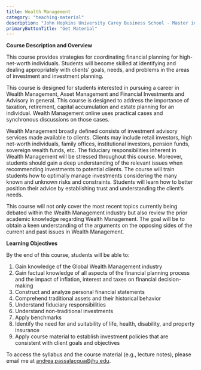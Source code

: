 ```yaml
---
title: Wealth Management
category: "teaching-material"
description: "John Hopkins University Carey Business School - Master in Finance"
primaryButtonTitle: "Get Material"
---
```


**Course Description and Overview**

This course provides strategies for coordinating financial planning for high-net-worth individuals. Students will become skilled at identifying and dealing appropriately with clients’ goals, needs, and problems in the areas of investment and investment planning.

This course is designed for students interested in pursuing a career in Wealth Management, Asset Management and Financial Investments and Advisory in general. This course is designed to address the importance of taxation, retirement, capital accumulation and estate planning for an individual. Wealth Management online uses practical cases and synchronous discussions on those cases.

Wealth Management broadly defined consists of investment advisory services made available to clients. Clients may include retail investors, high net-worth individuals, family offices, institutional investors, pension funds, sovereign wealth funds, etc. The fiduciary responsibilities inherent in Wealth Management will be stressed throughout this course. Moreover, students should gain a deep understanding of the relevant issues when recommending investments to potential clients. The course will train students how to optimally manage investments considering the many known and unknown risks and constraints. Students will learn how to better position their advice by establishing trust and understanding the client’s needs.

This course will not only cover the most recent topics currently being debated within the Wealth Management industry but also review the prior academic knowledge regarding Wealth Management. The goal will be to obtain a keen understanding of the arguments on the opposing sides of the current and past issues in Wealth Management.

**Learning Objectives**

By the end of this course, students will be able to:

1. Gain knowledge of the Global Wealth Management industry
2. Gain factual knowledge of all aspects of the financial planning process and the impact of inflation, interest and taxes on financial decision-making
3. Construct and analyze personal financial statements
4. Comprehend traditional assets and their historical behavior
5. Understand fiduciary responsibilities
6. Understand non-traditional investments
7. Apply benchmarks
8. Identify the need for and suitability of life, health, disability, and property insurance
9. Apply course material to establish investment policies that are consistent with client goals and objectives

To access the syllabus and the course material (e.g., lecture notes), please email me at andrea.passalacqua@jhu.edu.
